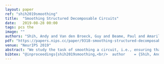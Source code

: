 ```yaml
---
layout: paper
ref: "shih2019smoothing"
title:  "Smoothing Structured Decomposable Circuits"
date:   2019-08-28 00:00
tags: pcs the
image: ""
authors: "Shih, Andy and Van den Broeck, Guy and Beame, Paul and Amarilli, Antoine"
pdf: "https://papers.nips.cc/paper/9318-smoothing-structured-decomposable-circuits.pdf"
venue: "NeurIPS 2019"
abstract: "We study the task of smoothing a circuit, i.e., ensuring that all children of a plus-gate mention the same variables. Circuits serve as the building blocks of state-of-the-art inference algorithms on discrete probabilistic graphical models and probabilistic programs. They are also important for discrete density estimation algorithms. Many of these tasks require the input circuit to be smooth. However, smoothing has not been studied in its own right yet, and only a trivial quadratic algorithm is known. This paper studies efficient smoothing for structured decomposable circuits. We propose a near-linear time algorithm for this task and explore lower bounds for smoothing decomposable circuits, using existing results on range-sum queries. Further, for the important case of All-Marginals, we show a more efficient linear-time algorithm. We validate experimentally the performance of our methods."
bibtex: "@inproceedings{shih2019smoothing,<br/>  author    = {Shih, Andy and Van den Broeck, Guy and Beame, Paul and Amarilli, Antoine},<br/>  title     = {Smoothing Structured Decomposable Circuits},<br/>  booktitle = {NeurIPS},<br/>  pages     = {11412--11422},<br/>  year      = {2019}<br/>}"
---
```

